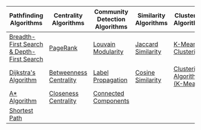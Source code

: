 | **Pathfinding Algorithms** | **Centrality Algorithms** | **Community Detection Algorithms** | **Similarity Algorithms** | **Clustering Algorithms** |
|----------|----------|----------|----------|----------|
| [Breadth-First Search & Depth-First Search](https://colab.research.google.com/drive/1ziwl0vB7Jf5EFO8Pb1YNbSOHe3C4LfcU?usp=drive_link) | [PageRank](https://colab.research.google.com/drive/14rlwsRwMQP2ZI1UrmKvmMqBkqCWXJ-3s#scrollTo=nt0Q1uUzl3T3) | [Louvain Modularity](https://colab.research.google.com/drive/1ov_V7tEjM_j3NQiX1Ju_udImUG7hgHUw?usp=drive_link) | [Jaccard Similarity](https://colab.research.google.com/drive/1q7D0Vk0PvMGFRYW_c44uodewlm3oAweF?usp=drive_link) | [K-Means Clustering](https://colab.research.google.com/drive/1M2fXtrJaMtcA8G8AjSnew9YFLhTOVSZc?usp=drive_link) |
| [Dijkstra's Algorithm](https://colab.research.google.com/drive/1kLiZOcEuuTzgWZogYcxzsdIfTM2Iw5xc?usp=drive_link) | [Betweenness Centrality](https://colab.research.google.com/drive/1YwNuvSw2e8_fsPWYv6XBGRZ1cDPJ1eJV?usp=drive_link) | [Label Propagation](https://colab.research.google.com/drive/134u0OsMQ0hAuK1eVZRqq6qwQ9HbuL-dK?usp=drive_link) | [Cosine Similarity](https://colab.research.google.com/drive/15woU88fFoPe3fDOwh3IAVwRtkqHxsSaU?usp=drive_link) | [Clustering Algorithms (K-Means)](https://colab.research.google.com/drive/1YBrQdsTAnvyO_nH7Qzie6ty8yQQ88u7z?usp=drive_link) |
| [A* Algorithm](https://colab.research.google.com/drive/18_roYoKM96UqgHkVOTgCHT7ZcGLTxfJA?usp=drive_link) |[Closeness Centrality](https://colab.research.google.com/drive/1J7JH3Al5exQWf3BPHBsL2Su-Q0DES_5P?usp=drive_link)| [Connected Components](https://colab.research.google.com/drive/1DmZp5pZiLY2Ep1PS5wrFqxBAMMUPnJDJ?usp=drive_link) |  |  |
| [Shortest Path](https://colab.research.google.com/drive/1jQXlunfKFWsyuxj51V89k1Xp5KlVfhcn?usp=drive_link) |  |  |  | |







